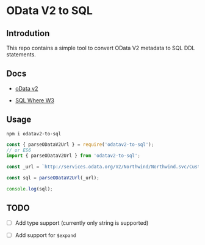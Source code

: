 # OData V2 to SQL

## Introdution

This repo contains a simple tool to convert OData V2 metadata to SQL DDL statements.

## Docs

- [oData v2](https://www.odata.org/documentation/odata-version-2-0/)

- [SQL Where W3](https://www.w3schools.com/sql/sql_where.asp)

## Usage

`npm i odatav2-to-sql`

```js
const { parseODataV2Url } = require('odatav2-to-sql');
// or ES6
import { parseODataV2Url } from 'odatav2-to-sql';

const _url = `http://services.odata.org/V2/Northwind/Northwind.svc/Customers?$filter=Country eq 'Germany' and City eq 'Berlin'&$orderby=Country desc, City asc&$skip=0&$top=10&$select=CustomerID,CompanyName,ContactName,ContactTitle,Address,City,Region,PostalCode,Country,Phone,Fax&$inlinecount=allpages&$format=json'`

const sql = parseODataV2Url(_url);

console.log(sql);
```

## TODO

- [ ] Add type support (currently only string is supported)
- [ ] Add support for `$expand`


